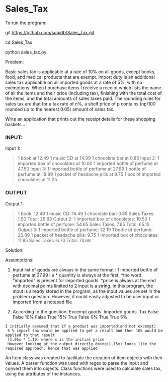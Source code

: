 # Sales_Tax


To run the program:

git https://github.com/subidb/Sales_Tax.git

cd Sales_Tax

python sales_tax.py

Problem:

Basic sales tax is applicable at a rate of 10% on all goods, except books,
food, and medical products that are exempt. Import duty is an additional
sales tax
applicable on all imported goods at a rate of 5%, with no exemptions. When I
purchase items I receive a receipt which lists the name of all the items and
their price (including tax), finishing with the total cost of the items,
and the total amounts of sales taxes paid. The rounding rules for sales tax
are that for a tax rate of n%, a shelf price of p contains (np/100 rounded up
to the nearest 0.05) amount of sales tax.

Write an application that prints out the receipt details for these shopping
baskets...

### INPUT:
Input 1:
> 1 book at 12.49
> 1 music CD at 14.99
> 1 chocolate bar at 0.85
Input 2:
> 1 imported box of chocolates at 10.00
> 1 imported bottle of perfume at 47.50
Input 3:
> 1 imported bottle of perfume at 27.99
> 1 bottle of perfume at 18.99
> 1 packet of headache pills at 9.75
> 1 box of imported chocolates at 11.25
### OUTPUT
Output 1:
> 1 book: 12.49
> 1 music CD: 16.49
> 1 chocolate bar: 0.85
> Sales Taxes: 1.50
> Total: 29.83
Output 2:
> 1 imported box of chocolates: 10.50
> 1 imported bottle of perfume: 54.65
> Sales Taxes: 7.65
> Total: 65.15
Output 3:
> 1 imported bottle of perfume: 32.19
> 1 bottle of perfume: 20.89
> 1 packet of headache pills: 9.75
> 1 imported box of chocolates: 11.85
> Sales Taxes: 6.70
> Total: 74.68


Solution:


Assumptions:

1. Input list of goods are always in the same format :
    1 imported bottle of perfume at 27.99
   i.e * quantity is always at the first,
    *the word "imported" is present for imported goods.
    *price is always at the end with decimal points limited to 2 
   input is a string.
   In this program, the input is already stored in the program, as the input values are set in the problem question.
    However, it could easily adjusted to be user input or imported from a notepad file

2.   According to the question:
  Excempt goods. Imported goods. Tax
        False       False         10%
        False       True          15%
        True        False         0%
        True        True          5%

    I initially assumed that if a product was imported(and not excempt)
     5 % import tax would be applied to get a result and then 10% would be applied to that result
     (1.05x * 1.10) where x is the initial price
     However looking at the output directly doing(1.15x) looks like the required approach. hence that was applied
     
     
 An Item class was created to facilitate the creation of item objects with their values.
 A parser function was used with regex to parse the input and convert them into objects.
 Class functions were used to calculate sales tax, using the attributes of the instances.
